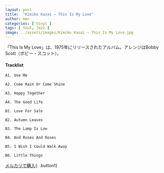 ```yaml
---
layout: post
title:  "Kimiko Kasai – This Is My Love"
author: mmr
categories: [ Vinyl ]
tags: [ Soul, Jazz ]
image: ../assets/images/Kimiko Kasai – This Is My Love.jpg
---
```


「This Is My Love」は、1975年にリリースされたアルバム。アレンジはBobby Scott（ボビー・スコット）。

#### Tracklist
```md
A1. Use Me

A2. Come Rain Or Come Shine

A3. Happy Together

A4. The Good Life

B1. Love For Sale

B2. Autumn Leaves

B3. The Lamp Is Low

B4. And Roses And Roses

B5. I Wish I Could Walk Away

B6. Little Things
```

[メルカリで購入](https://jp.mercari.com/item/m94581673647?afid=6142608987){: .button1}

